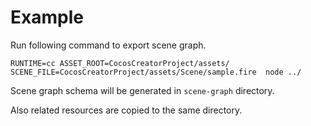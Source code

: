 # Example

Run following command to export scene graph.

```
RUNTIME=cc ASSET_ROOT=CocosCreatorProject/assets/  SCENE_FILE=CocosCreatorProject/assets/Scene/sample.fire  node ../
```

Scene graph schema will be generated in `scene-graph` directory.

Also related resources are copied to the same directory.

